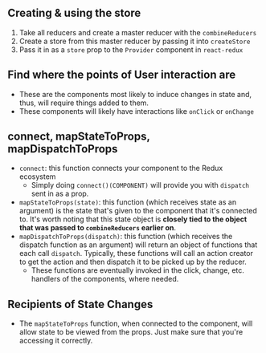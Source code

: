 ## Creating & using the store
1. Take all reducers and create a master reducer with the `combineReducers`
1. Create a store from this master reducer by passing it into `createStore`
1. Pass it in as a `store` prop to the `Provider` component in `react-redux`

## Find where the points of User interaction are
* These are the components most likely to induce changes in state and, thus, will
require things added to them.
* These components will likely have interactions like `onClick` or `onChange`

## connect, mapStateToProps, mapDispatchToProps
* `connect`: this function connects your component to the Redux ecosystem
  * Simply doing `connect()(COMPONENT)` will provide you with `dispatch` sent
    in as a prop.
* `mapStateToProps(state)`: this function (which receives state as an argument)
  is the state that's given to the component that it's connected to. It's worth
  noting that this state object is __closely tied to the object that was passed to
  `combineReducers` earlier on__.
* `mapDispatchToProps(dispatch)`: this function (which receives the dispatch
  function as an argument) will return an object of functions that each call
  `dispatch`. Typically, these functions will call an action creator to get the
  action and then dispatch it to be picked up by the reducer.
    - These functions are eventually invoked in the click, change, etc. handlers
      of the components, where needed.

## Recipients of State Changes
* The `mapStateToProps` function, when connected to the component, will allow
  state to be viewed from the props. Just make sure that you're accessing it
  correctly.
